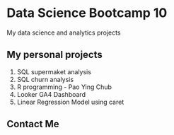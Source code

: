# Data Science Bootcamp 10
My data science and analytics projects

## My personal projects

1. SQL supermaket analysis
2. SQL churn analysis
3. R programming - Pao Ying Chub
4. Looker GA4 Dashboard
5. Linear Regression Model using caret

## Contact Me
